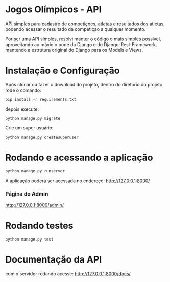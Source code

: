 # Jogos Olímpicos - API

API simples para cadastro de competiçoes, atletas e resultados dos atletas, podendo acessar o resultado da competiçao a qualquer momento.

Por ser uma API simples, resolvi manter o código o mais simples possível, aproveitando ao máxio o pode do Django e do Django-Rest-Framework, mantendo a estrutura original do Django para os Models e Views.

# Instalação e Configuração

Após clonar ou fazer o download do projeto, dentro do diretório do projeto rode o comando:

`pip install -r requirements.txt`

depois execute:

`python manage.py migrate`

Crie um super usuário:

`python manage.py createsuperuser`

# Rodando e acessando a aplicação
`python manage.py runserver`

A aplicação poderá ser acessada no endereço: http://127.0.0.1:8000/

### Página do Admin
http://127.0.0.1:8000/admin/

# Rodando testes
`python manage.py test`

# Documentação da API
com o servidor rodando acesse: http://127.0.0.1:8000/docs/

